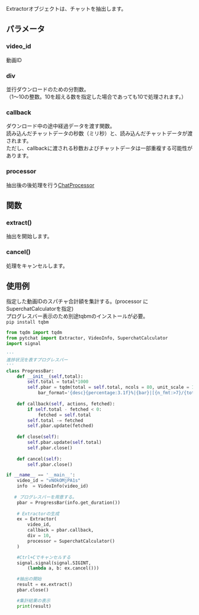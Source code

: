 Extractorオブジェクトは、チャットを抽出します。

## パラメータ
### video_id
動画ID

### div
並行ダウンロードのための分割数。<br>
（1～10の整数。10を超える数を指定した場合であっても10で処理されます。）

### callback
ダウンロード中の途中経過データを渡す関数。<br>
読み込んだチャットデータの秒数（ミリ秒）と、読み込んだチャットデータが渡されます。<br>
ただし、callbackに渡される秒数およびチャットデータは一部重複する可能性があります。

### processor
抽出後の後処理を行う[ChatProcessor](https://github.com/taizan-hokuto/pytchat/wiki/ChatProcessor)



##


## 関数
### extract()
抽出を開始します。

### cancel()
処理をキャンセルします。


## 使用例
指定した動画IDのスパチャ合計額を集計する。(processor に SuperchatCalculatorを指定)<br>
プログレスバー表示のため別途tqbmのインストールが必要。<br>
`pip install tqbm`

```python
from tqdm import tqdm
from pytchat import Extractor, VideoInfo, SuperchatCalculator
import signal

'''
進捗状況を表すプログレスバー
'''
class ProgressBar:
    def __init__(self,total):
        self.total = total*1000
        self.pbar = tqdm(total = self.total, ncols = 80, unit_scale = 1,
            bar_format='{desc}{percentage:3.1f}%|{bar}|[{n_fmt:>7}/{total_fmt}]{elapsed}<{remaining}')
        
    def callback(self, actions, fetched):
        if self.total - fetched < 0:
            fetched = self.total
        self.total -= fetched
        self.pbar.update(fetched)
    
    def close(self):
        self.pbar.update(self.total)
        self.pbar.close()
    
    def cancel(self):
        self.pbar.close()

if __name__ == '__main__':
    video_id = "vNOkOMjPA1s"
    info  = VideoInfo(video_id)
 
   # プログレスバーを用意する。
    pbar = ProgressBar(info.get_duration())
 
    # Extractorの生成
    ex = Extractor(
        video_id,
        callback = pbar.callback,
        div = 10,
        processor = SuperchatCalculator()
    )

    #Ctrl+Cでキャンセルする
    signal.signal(signal.SIGINT,  
        (lambda a, b: ex.cancel()))

    #抽出の開始
    result = ex.extract()
    pbar.close()

    #集計結果の表示
    print(result)